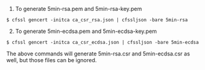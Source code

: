 1. To generate 5min-rsa.pem and 5min-rsa-key.pem
```
$ cfssl gencert -initca ca_csr_rsa.json | cfssljson -bare 5min-rsa
```
2. To generate 5min-ecdsa.pem and 5min-ecdsa-key.pem
```
$ cfssl gencert -initca ca_csr_ecdsa.json | cfssljson -bare 5min-ecdsa
```

The above commands will generate 5min-rsa.csr and 5min-ecdsa.csr as well, but those
files can be ignored.
